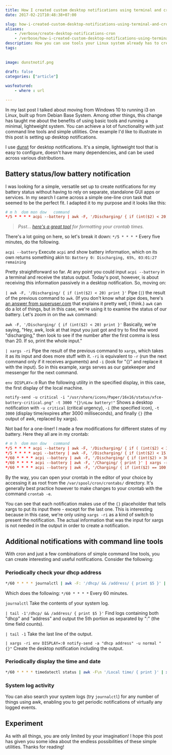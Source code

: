 ```yaml
---
title: How I created custom desktop notifications using terminal and cron
date: 2017-02-21T10:48:38+07:00

slug: how-i-created-custom-desktop-notifications-using-terminal-and-cron
aliases:
    - /verbose/create-desktop-notifications-cron
    - /verbose/how-i-created-custom-desktop-notifications-using-terminal-and-cron
description: How you can use tools your Linux system already has to create custom desktop notifications.
tags:
    
    
image: dunstnotif.png
 
draft: false
categories: ["article"]

wasfeatured:
    - where : url

---
```


In my last post I talked about moving from Windows 10 to running i3 on Linux, built up from Debian Base System. Among other things, this change has taught me about the benefits of using basic tools and running a minimal, lightweight system. You can achieve a lot of functionality with just command line tools and simple utilities. One example I'd like to illustrate in this post is setting up desktop notifications.

I use [dunst](https://dunst-project.org/) for desktop notifications. It's a simple, lightweight tool that is easy to configure, doesn't have many dependencies, and can be used across various distributions.

## Battery status/low battery notification

I was looking for a simple, versatile set up to create notifications for my battery status without having to rely on separate, standalone GUI apps or services. In my search I came across a simple one-line cron task that seemed to be the perfect fit. I adapted it to my purpose and it looks like this:

```conf
# m h  dom mon dow   command
*/5 * * * * acpi --battery | awk -F, '/Discharging/ { if (int($2) < 20) print }' | xargs -ri env DISPLAY=:0 notify-send -u critical -i "/usr/share/icons/Paper/16x16/status/xfce-battery-critical.png" -t 3000 "{}\nBattery low!"
```

>*Psst... [here's a great tool](https://crontab.guru/) for formatting your crontab times.*

There's a lot going on here, so let's break it down:
`*/5 * * * *`
Every five minutes, do the following.

`acpi --battery`
Execute `acpi` and show battery information, which on its own returns something akin to:
`Battery 0: Discharging, 65%, 03:01:27 remaining`

Pretty straightforward so far. At any point you could input `acpi --battery` in a terminal and receive the status output. Today's post, however, is about receiving this information passively in a desktop notification. So, moving on:

`| awk -F, '/Discharging/ { if (int($2) < 20) print }'`
Pipe (`|`) the result of the previous command to `awk`. (If you don't know what pipe does, here's [an answer from superuser.com](http://superuser.com/questions/756158/what-does-the-linux-pipe-symbol-do) that explains it pretty well, I think.) `awk` can do a lot of things, but in this case, we're using it to examine the status of our battery. Let's zoom in on the `awk` command:

`awk -F, '/Discharging/ { if (int($2) < 20) print }'`
Basically, we're saying, "Hey, awk, look at that input you just got and try to find the word "discharging," then look to see if the number after the first comma is less than 20. If so, print the whole input."

`| xargs -ri`
Pipe the result of the previous command to `xargs`, which takes it as its input and does more stuff with it. `-ri` is equivalent to `-r` (run the next command only if it receives arguments) and `-i` (look for "{}" and replace it with the input). So in this example, xargs serves as our gatekeeper and messenger for the next command.

`env DISPLAY=:0`
Run the following utility in the specified display, in this case, the first display of the local machine.

`notify-send -u critical -i "/usr/share/icons/Paper/16x16/status/xfce-battery-critical.png" -t 3000 "{}\nLow battery!"`
Shows a desktop notification with `-u critical` (critical urgency), `-i` (the specified icon), `-t 3000` (display time/expires after 3000 milliseconds), and finally `{}` (the output of awk, replaced by xargs).

Not bad for a one-liner! I made a few modifications for different states of my battery. Here they all are in my crontab:

```conf
# m h  dom mon dow   command
*/5 * * * * acpi --battery | awk -F, '/Discharging/ { if ( (int($2) < 30) && (int($2) > 15) ) print }' | xargs -ri env DISPLAY=:0 notify-send -a "Battery status" -u normal -i "/usr/share/icons/Paper/16x16/status/xfce-battery-low.png" -t 3000 "{}\nBattery low!"
*/5 * * * * acpi --battery | awk -F, '/Discharging/ { if (int($2) < 15) print }' | xargs -ri env DISPLAY=:0 notify-send -a "Battery status" -u critical -i "/usr/share/icons/Paper/16x16/status/xfce-battery-critical.png" -t 3000 "{}\nSeriously, plug me in."
*/60 * * * * acpi --battery | awk -F, '/Discharging/ { if (int($2) > 30) print }' | xargs -ri env DISPLAY=:0 notify-send -a "Battery status" -u normal -i "/usr/share/icons/Paper/16x16/status/xfce-battery-ok.png" "{}"
*/60 * * * * acpi --battery | awk -F, '/Charging/ { print }' | xargs -ri env DISPLAY=:0 notify-send -a "Battery status" -u normal -i "/usr/share/icons/Paper/16x16/status/xfce-battery-ok-charging.png" "{}"
*/60 * * * * acpi --battery | awk -F, '/Charging/ { if (int($2) == 100) print }' | xargs -ri env DISPLAY=:0 notify-send -a "Battery status" -u normal -i "/usr/share/icons/Paper/16x16/status/xfce-battery-full-charging.png" "Fully charged."
```

By the way, you can open your crontab in the editor of your choice by accessing it as root from the `/var/spool/cron/crontabs/` directory. It's generally best practice however to make changes to your crontab with the command `crontab -e`.

You can see that each notification makes use of the `{}` placeholder that tells xargs to put its input there - except for the last one. This is interesting because in this case, we're only using `xargs -ri` as a kind of switch to present the notification. The actual information that was the input for xargs is not needed in the output in order to create a notification.

## Additional notifications with command line tools

With cron and just a few combinations of simple command line tools, you can create interesting and useful notifications. Consider the following:

### Periodically check your dhcp address

```sh
*/60 * * * * journalctl | awk -F: '/dhcp/ && /address/ { print $5 }' | tail -1 | xargs -ri env DISPLAY=:0 notify-send -a "dhcp address" -u normal "{}"
```

Which does the following:
`*/60 * * * *`
Every 60 minutes.

`journalctl`
Take the contents of your system log.

`| tail -1'/dhcp/ && /address/ { print $5 }'`
Find logs containing both "dhcp" and "address" and output the 5th portion as separated by ":" (the time field counts).

`| tail -1`
Take the last line of the output.

`| xargs -ri env DISPLAY=:0 notify-send -a "dhcp address" -u normal "{}"`
Create the desktop notification including the output.

### Periodically display the time and date

```sh
*/60 * * * * timedatectl status | awk -F\n '/Local time/ { print }' | xargs -ri env DISPLAY=:0 notify-send -a "Current Time" -u normal "{}"
```

### System log activity

You can also search your system logs (try `journalctl`) for any number of things using awk, enabling you to get periodic notifications of virtually any logged events.

## Experiment

As with all things, you are only limited by your imagination! I hope this post has given you some idea about the endless possibilities of these simple utilities. Thanks for reading!
